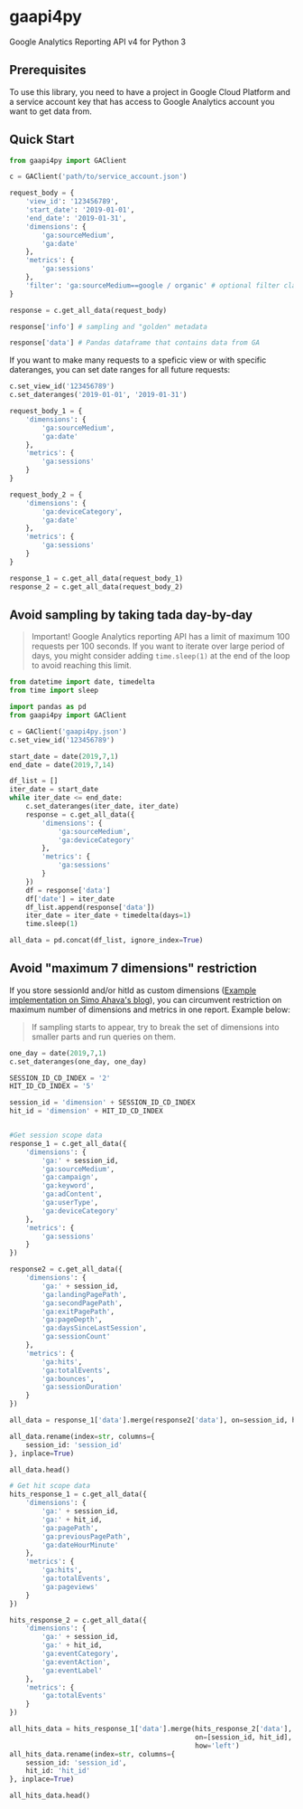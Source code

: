 # gaapi4py

Google Analytics Reporting API v4 for Python 3

## Prerequisites

To use this library, you need to have a project in Google Cloud Platform and a service account key that has access to Google Analytics account you want to get data from.

## Quick Start

```python
from gaapi4py import GAClient

c = GAClient('path/to/service_account.json')

request_body = {
    'view_id': '123456789',
    'start_date': '2019-01-01',
    'end_date': '2019-01-31',
    'dimensions': {
        'ga:sourceMedium',
        'ga:date'
    },
    'metrics': {
        'ga:sessions'
    },
    'filter': 'ga:sourceMedium==google / organic' # optional filter clause
}

response = c.get_all_data(request_body)

response['info'] # sampling and "golden" metadata

response['data'] # Pandas dataframe that contains data from GA
```

If you want to make many requests to a speficic view or with specific dateranges, you can set date ranges for all future requests:

```python
c.set_view_id('123456789')
c.set_dateranges('2019-01-01', '2019-01-31')

request_body_1 = {
    'dimensions': {
        'ga:sourceMedium',
        'ga:date'
    },
    'metrics': {
        'ga:sessions'
    }
}

request_body_2 = {
    'dimensions': {
        'ga:deviceCategory',
        'ga:date'
    },
    'metrics': {
        'ga:sessions'
    }
}

response_1 = c.get_all_data(request_body_1)
response_2 = c.get_all_data(request_body_2)
```

## Avoid sampling by taking tada day-by-day

>Important! Google Analytics reporting API has a limit of maximum 100 requests per 100 seconds. If you want to iterate over large period of days, you might consider adding `time.sleep(1)` at the end of the loop to avoid reaching this limit.

```python
from datetime import date, timedelta
from time import sleep

import pandas as pd
from gaapi4py import GAClient

c = GAClient('gaapi4py.json')
c.set_view_id('123456789')

start_date = date(2019,7,1)
end_date = date(2019,7,14)

df_list = []
iter_date = start_date
while iter_date <= end_date:
    c.set_dateranges(iter_date, iter_date)
    response = c.get_all_data({
        'dimensions': {
            'ga:sourceMedium',
            'ga:deviceCategory'
        },
        'metrics': {
            'ga:sessions'
        }
    })
    df = response['data']
    df['date'] = iter_date
    df_list.append(response['data'])
    iter_date = iter_date + timedelta(days=1)
    time.sleep(1)

all_data = pd.concat(df_list, ignore_index=True)

```

## Avoid "maximum 7 dimensions" restriction

If you store sessionId and/or hitId as custom dimensions ([Example implementation on Simo Ahava's blog](https://www.simoahava.com/analytics/improve-data-collection-with-four-custom-dimensions/)), you can circumvent restriction on maximum number of dimensions and metrics in one report. Example below:

> If sampling starts to appear, try to break the set of dimensions into smaller parts and run queries on them.

```python
one_day = date(2019,7,1)
c.set_dateranges(one_day, one_day)

SESSION_ID_CD_INDEX = '2'
HIT_ID_CD_INDEX = '5'

session_id = 'dimension' + SESSION_ID_CD_INDEX
hit_id = 'dimension' + HIT_ID_CD_INDEX


#Get session scope data
response_1 = c.get_all_data({
    'dimensions': {
        'ga:' + session_id,
        'ga:sourceMedium',
        'ga:campaign',
        'ga:keyword',
        'ga:adContent',
        'ga:userType',
        'ga:deviceCategory'
    },
    'metrics': {
        'ga:sessions'
    }
})

response2 = c.get_all_data({
    'dimensions': {
        'ga:' + session_id,
        'ga:landingPagePath',
        'ga:secondPagePath',
        'ga:exitPagePath',
        'ga:pageDepth',
        'ga:daysSinceLastSession',
        'ga:sessionCount'
    },
    'metrics': {
        'ga:hits',
        'ga:totalEvents',
        'ga:bounces',
        'ga:sessionDuration'
    }
})

all_data = response_1['data'].merge(response2['data'], on=session_id, how='left')

all_data.rename(index=str, columns={
    session_id: 'session_id'
}, inplace=True)

all_data.head()

# Get hit scope data
hits_response_1 = c.get_all_data({
    'dimensions': {
        'ga:' + session_id,
        'ga:' + hit_id,
        'ga:pagePath',
        'ga:previousPagePath',
        'ga:dateHourMinute'
    },
    'metrics': {
        'ga:hits',
        'ga:totalEvents',
        'ga:pageviews'
    }
})

hits_response_2 = c.get_all_data({
    'dimensions': {
        'ga:' + session_id,
        'ga:' + hit_id,
        'ga:eventCategory',
        'ga:eventAction',
        'ga:eventLabel'
    },
    'metrics': {
        'ga:totalEvents'
    }
})

all_hits_data = hits_response_1['data'].merge(hits_response_2['data'],
                                              on=[session_id, hit_id],
                                              how='left')
all_hits_data.rename(index=str, columns={
    session_id: 'session_id',
    hit_id: 'hit_id'
}, inplace=True)

all_hits_data.head()

```
